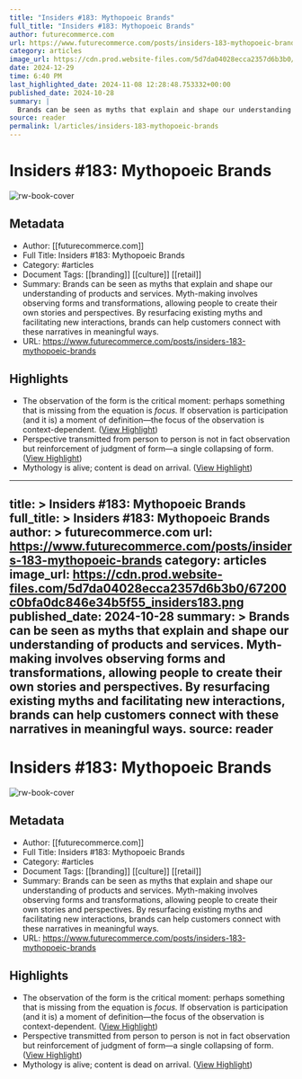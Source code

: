 ```yaml
---
title: "Insiders #183: Mythopoeic Brands"
full_title: "Insiders #183: Mythopoeic Brands"
author: futurecommerce.com
url: https://www.futurecommerce.com/posts/insiders-183-mythopoeic-brands
category: articles
image_url: https://cdn.prod.website-files.com/5d7da04028ecca2357d6b3b0/67200c0bfa0dc846e34b5f55_insiders183.png
date: 2024-12-29
time: 6:40 PM
last_highlighted_date: 2024-11-08 12:28:48.753332+00:00
published_date: 2024-10-28
summary: |
  Brands can be seen as myths that explain and shape our understanding of products and services. Myth-making involves observing forms and transformations, allowing people to create their own stories and perspectives. By resurfacing existing myths and facilitating new interactions, brands can help customers connect with these narratives in meaningful ways.
source: reader
permalink: l/articles/insiders-183-mythopoeic-brands
---
```

# Insiders #183: Mythopoeic Brands

![rw-book-cover](https://cdn.prod.website-files.com/5d7da04028ecca2357d6b3b0/67200c0bfa0dc846e34b5f55_insiders183.png)

## Metadata
- Author: [[futurecommerce.com]]
- Full Title: Insiders #183: Mythopoeic Brands
- Category: #articles
- Document Tags: [[branding]] [[culture]] [[retail]] 
- Summary: Brands can be seen as myths that explain and shape our understanding of products and services. Myth-making involves observing forms and transformations, allowing people to create their own stories and perspectives. By resurfacing existing myths and facilitating new interactions, brands can help customers connect with these narratives in meaningful ways.
- URL: https://www.futurecommerce.com/posts/insiders-183-mythopoeic-brands

## Highlights
- The observation of the form is the critical moment: perhaps something that is missing from the equation is *focus.* If observation is participation (and it is) a moment of definition—the focus of the observation is context-dependent. ([View Highlight](https://read.readwise.io/read/01jc5vsy0cxyzf05m1bdfwwztf))
- Perspective transmitted from person to person is not in fact observation but reinforcement of judgment of form—a single collapsing of form. ([View Highlight](https://read.readwise.io/read/01jc5vvpgq6q4ngy2sy2m8g15z))
- Mythology is alive; content is dead on arrival. ([View Highlight](https://read.readwise.io/read/01jc5vz87q29rq5pynvmab0mqh))


---
title: >
  Insiders #183: Mythopoeic Brands
full_title: >
  Insiders #183: Mythopoeic Brands
author: >
  futurecommerce.com
url: https://www.futurecommerce.com/posts/insiders-183-mythopoeic-brands
category: articles
image_url: https://cdn.prod.website-files.com/5d7da04028ecca2357d6b3b0/67200c0bfa0dc846e34b5f55_insiders183.png
published_date: 2024-10-28
summary: >
  Brands can be seen as myths that explain and shape our understanding of products and services. Myth-making involves observing forms and transformations, allowing people to create their own stories and perspectives. By resurfacing existing myths and facilitating new interactions, brands can help customers connect with these narratives in meaningful ways.
source: reader
---
# Insiders #183: Mythopoeic Brands

![rw-book-cover](https://cdn.prod.website-files.com/5d7da04028ecca2357d6b3b0/67200c0bfa0dc846e34b5f55_insiders183.png)

## Metadata
- Author: [[futurecommerce.com]]
- Full Title: Insiders #183: Mythopoeic Brands
- Category: #articles
- Document Tags: [[branding]] [[culture]] [[retail]] 
- Summary: Brands can be seen as myths that explain and shape our understanding of products and services. Myth-making involves observing forms and transformations, allowing people to create their own stories and perspectives. By resurfacing existing myths and facilitating new interactions, brands can help customers connect with these narratives in meaningful ways.
- URL: https://www.futurecommerce.com/posts/insiders-183-mythopoeic-brands

## Highlights
- The observation of the form is the critical moment: perhaps something that is missing from the equation is *focus.* If observation is participation (and it is) a moment of definition—the focus of the observation is context-dependent. ([View Highlight](https://read.readwise.io/read/01jc5vsy0cxyzf05m1bdfwwztf))
- Perspective transmitted from person to person is not in fact observation but reinforcement of judgment of form—a single collapsing of form. ([View Highlight](https://read.readwise.io/read/01jc5vvpgq6q4ngy2sy2m8g15z))
- Mythology is alive; content is dead on arrival. ([View Highlight](https://read.readwise.io/read/01jc5vz87q29rq5pynvmab0mqh))


